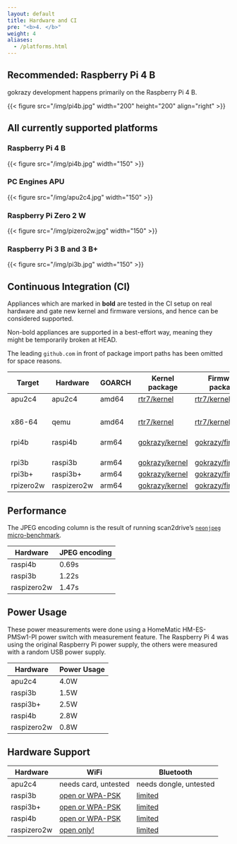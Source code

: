 ```yaml
---
layout: default
title: Hardware and CI
pre: "<b>4. </b>"
weight: 4
aliases:
  - /platforms.html
---
```


## Recommended: Raspberry Pi 4 B

gokrazy development happens primarily on the Raspberry Pi 4 B.

{{< figure src="/img/pi4b.jpg" width="200" height="200" align="right" >}}

<!--<img src="/img/pi4b.jpg" width="200" align="right">-->

## All currently supported platforms

### Raspberry Pi 4 B

{{< figure src="/img/pi4b.jpg" width="150" >}}

### PC Engines APU

{{< figure src="/img/apu2c4.jpg" width="150" >}}

### Raspberry Pi Zero 2 W

{{< figure src="/img/pizero2w.jpg" width="150" >}}

### Raspberry Pi 3 B and 3 B+

{{< figure src="/img/pi3b.jpg" width="150" >}}

## Continuous Integration (CI)

Appliances which are marked in <strong>bold</strong> are tested in the CI
setup on real hardware and gate new kernel and firmware versions, and hence
can be considered supported.

Non-bold appliances are supported in a best-effort way, meaning they might be
temporarily broken at HEAD.

The leading <code>github.com</code> in front of package import paths has been omitted for space reasons.

| Target    | Hardware    | GOARCH | Kernel package   | Firmware package   | Appliances                                                                    |
|-----------|-------------|--------|------------------|--------------------|-------------------------------------------------------------------------------|
| apu2c4    | apu2c4      | amd64  | [rtr7/kernel]    | [rtr7/kernel]      | **[gokrazy/bakery/cmd/bake]**                                                 |
|           |             |        |                  |                    | [rtr7/router7]                                                                |
| x86-64    | qemu        | amd64  | [rtr7/kernel]    | [rtr7/kernel]      | **[gokrazy/bakery/cmd/bake]**                                                 |
| rpi4b     | raspi4b     | arm64  | [gokrazy/kernel] | [gokrazy/firmware] | **[gokrazy/bakery/cmd/bake]**<br>[stapelberg/hmgo]<br>[stapelberg/scan2drive] |
| rpi3b     | raspi3b     | arm64  | [gokrazy/kernel] | [gokrazy/firmware] | **[gokrazy/bakery/cmd/bake]**                                                 |
| rpi3b+    | raspi3b+    | arm64  | [gokrazy/kernel] | [gokrazy/firmware] | **[gokrazy/bakery/cmd/bake]**                                                 |
| rpizero2w | raspizero2w | arm64  | [gokrazy/kernel] | [gokrazy/firmware] | **[gokrazy/bakery/cmd/bake]**                                                 |


[rtr7/kernel]: https://github.com/rtr7/kernel
[gokrazy/bakery/cmd/bake]: https://github.com/gokrazy/bakery
[rtr7/router7]: https://github.com/rtr7/router7
[gokrazy/kernel]: https://github.com/gokrazy/kernel
[gokrazy/firmware]: https://github.com/gokrazy/firmware
[stapelberg/hmgo]: https://github.com/stapelberg/hmgo
[stapelberg/scan2drive]: https://github.com/stapelberg/scan2drive

## Performance

The JPEG encoding column is the result of running scan2drive’s [`neonjpeg`
micro-benchmark](https://github.com/stapelberg/scan2drive/blob/1205954672323cf4f8a0619b57e3d107eba66af0/internal/neonjpeg/bench_test.go).

| Hardware    | JPEG encoding |
|-------------|---------------|
| raspi4b     | 0.69s         |
| raspi3b     | 1.22s         |
| raspizero2w | 1.47s         |

## Power Usage

These power measurements were done using a HomeMatic HM-ES-PMSw1-Pl power switch
with measurement feature. The Raspberry Pi 4 was using the original Raspberry Pi
power supply, the others were measured with a random USB power supply.

| Hardware    | Power Usage |
|-------------|-------------|
| apu2c4      | 4.0W        |
| raspi3b     | 1.5W        |
| raspi3b+    | 2.5W        |
| raspi4b     | 2.8W        |
| raspizero2w | 0.8W        |

## Hardware Support

| Hardware    | WiFi                 | Bluetooth              |
|-------------|----------------------|------------------------|
| apu2c4      | needs card, untested | needs dongle, untested |
| raspi3b     | [open or WPA-PSK]    | [limited]              |
| raspi3b+    | [open or WPA-PSK]    | [limited]              |
| raspi4b     | [open or WPA-PSK]    | [limited]              |
| raspizero2w | [open only!]         | [limited]              |

[open or WPA-PSK]: /userguide/wifi/
[open only!]: /userguide/wifi/
[limited]: /userguide/bluetooth/
